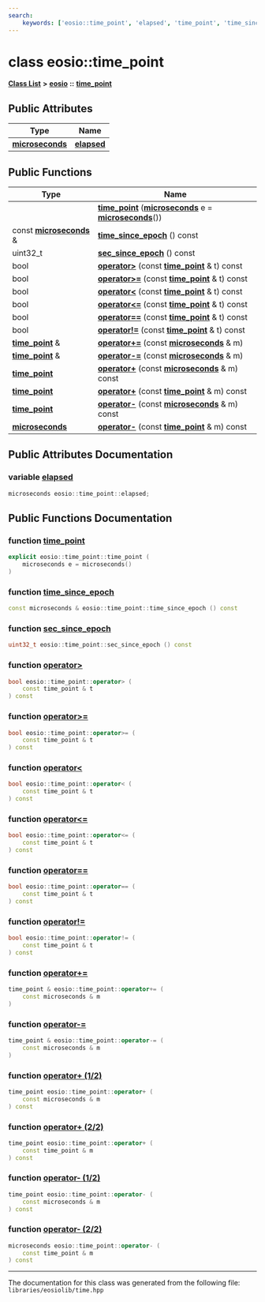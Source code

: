 ```yaml
---
search:
    keywords: ['eosio::time_point', 'elapsed', 'time_point', 'time_since_epoch', 'sec_since_epoch', 'operator>', 'operator>=', 'operator<', 'operator<=', 'operator==', 'operator!=', 'operator+=', 'operator-=', 'operator+', 'operator+', 'operator-', 'operator-']
---
```


# class eosio::time\_point

[**Class List**](annotated.md) **>** [**eosio**](namespaceeosio.md) **::** [**time\_point**](classeosio_1_1time__point.md)


## Public Attributes

|Type|Name|
|-----|-----|
|**[microseconds](classeosio_1_1microseconds.md)**|[**elapsed**](classeosio_1_1time__point_ab27eaf8e2d1f09470fbfb9332115e22a.md#1ab27eaf8e2d1f09470fbfb9332115e22a)|


## Public Functions

|Type|Name|
|-----|-----|
||[**time\_point**](classeosio_1_1time__point_a307b17c8475291a97892a1f9cd76fa36.md#1a307b17c8475291a97892a1f9cd76fa36) (**[microseconds](classeosio_1_1microseconds.md)** e = **[microseconds](classeosio_1_1microseconds.md)**()) |
|const **[microseconds](classeosio_1_1microseconds.md)** &|[**time\_since\_epoch**](classeosio_1_1time__point_a0ace41dcb1cd4579bf9df284b34435ae.md#1a0ace41dcb1cd4579bf9df284b34435ae) () const |
|uint32\_t|[**sec\_since\_epoch**](classeosio_1_1time__point_aedda68d4c06c12b9dcf27a8964f2c6a9.md#1aedda68d4c06c12b9dcf27a8964f2c6a9) () const |
|bool|[**operator>**](classeosio_1_1time__point_ae195795ab46c28061aba38fb7f373796.md#1ae195795ab46c28061aba38fb7f373796) (const **[time\_point](classeosio_1_1time__point.md)** & t) const |
|bool|[**operator>=**](classeosio_1_1time__point_acdbdefb8449e14bb0eadbfbc01a9b00b.md#1acdbdefb8449e14bb0eadbfbc01a9b00b) (const **[time\_point](classeosio_1_1time__point.md)** & t) const |
|bool|[**operator<**](classeosio_1_1time__point_a908072e64586f7d21a897090da7f8fa0.md#1a908072e64586f7d21a897090da7f8fa0) (const **[time\_point](classeosio_1_1time__point.md)** & t) const |
|bool|[**operator<=**](classeosio_1_1time__point_ab33b62e5d591dc6285141020de6cad0d.md#1ab33b62e5d591dc6285141020de6cad0d) (const **[time\_point](classeosio_1_1time__point.md)** & t) const |
|bool|[**operator==**](classeosio_1_1time__point_a86d3524598f9f0f00d1f4f2440684350.md#1a86d3524598f9f0f00d1f4f2440684350) (const **[time\_point](classeosio_1_1time__point.md)** & t) const |
|bool|[**operator!=**](classeosio_1_1time__point_a54d756d8704d82cf9416a14243f755f9.md#1a54d756d8704d82cf9416a14243f755f9) (const **[time\_point](classeosio_1_1time__point.md)** & t) const |
|**[time\_point](classeosio_1_1time__point.md)** &|[**operator+=**](classeosio_1_1time__point_a0ac241c9e0ed72797f7acec49db681ea.md#1a0ac241c9e0ed72797f7acec49db681ea) (const **[microseconds](classeosio_1_1microseconds.md)** & m) |
|**[time\_point](classeosio_1_1time__point.md)** &|[**operator-=**](classeosio_1_1time__point_a124d983527e88de1dedee84fe4befd6e.md#1a124d983527e88de1dedee84fe4befd6e) (const **[microseconds](classeosio_1_1microseconds.md)** & m) |
|**[time\_point](classeosio_1_1time__point.md)**|[**operator+**](classeosio_1_1time__point_a361fac9d2b22ad32d562c308ab32f204.md#1a361fac9d2b22ad32d562c308ab32f204) (const **[microseconds](classeosio_1_1microseconds.md)** & m) const |
|**[time\_point](classeosio_1_1time__point.md)**|[**operator+**](classeosio_1_1time__point_aca0f3dc8b64085ad2e9f2c2cb98b5697.md#1aca0f3dc8b64085ad2e9f2c2cb98b5697) (const **[time\_point](classeosio_1_1time__point.md)** & m) const |
|**[time\_point](classeosio_1_1time__point.md)**|[**operator-**](classeosio_1_1time__point_a3b4cc7e277ea59460b963c4d1b026fea.md#1a3b4cc7e277ea59460b963c4d1b026fea) (const **[microseconds](classeosio_1_1microseconds.md)** & m) const |
|**[microseconds](classeosio_1_1microseconds.md)**|[**operator-**](classeosio_1_1time__point_a8fa1704a4bf3732790bee43925a4f192.md#1a8fa1704a4bf3732790bee43925a4f192) (const **[time\_point](classeosio_1_1time__point.md)** & m) const |


## Public Attributes Documentation

### variable <a id="1ab27eaf8e2d1f09470fbfb9332115e22a" href="#1ab27eaf8e2d1f09470fbfb9332115e22a">elapsed</a>

```cpp
microseconds eosio::time_point::elapsed;
```



## Public Functions Documentation

### function <a id="1a307b17c8475291a97892a1f9cd76fa36" href="#1a307b17c8475291a97892a1f9cd76fa36">time\_point</a>

```cpp
explicit eosio::time_point::time_point (
    microseconds e = microseconds()
)
```



### function <a id="1a0ace41dcb1cd4579bf9df284b34435ae" href="#1a0ace41dcb1cd4579bf9df284b34435ae">time\_since\_epoch</a>

```cpp
const microseconds & eosio::time_point::time_since_epoch () const
```



### function <a id="1aedda68d4c06c12b9dcf27a8964f2c6a9" href="#1aedda68d4c06c12b9dcf27a8964f2c6a9">sec\_since\_epoch</a>

```cpp
uint32_t eosio::time_point::sec_since_epoch () const
```



### function <a id="1ae195795ab46c28061aba38fb7f373796" href="#1ae195795ab46c28061aba38fb7f373796">operator></a>

```cpp
bool eosio::time_point::operator> (
    const time_point & t
) const
```



### function <a id="1acdbdefb8449e14bb0eadbfbc01a9b00b" href="#1acdbdefb8449e14bb0eadbfbc01a9b00b">operator>=</a>

```cpp
bool eosio::time_point::operator>= (
    const time_point & t
) const
```



### function <a id="1a908072e64586f7d21a897090da7f8fa0" href="#1a908072e64586f7d21a897090da7f8fa0">operator<</a>

```cpp
bool eosio::time_point::operator< (
    const time_point & t
) const
```



### function <a id="1ab33b62e5d591dc6285141020de6cad0d" href="#1ab33b62e5d591dc6285141020de6cad0d">operator<=</a>

```cpp
bool eosio::time_point::operator<= (
    const time_point & t
) const
```



### function <a id="1a86d3524598f9f0f00d1f4f2440684350" href="#1a86d3524598f9f0f00d1f4f2440684350">operator==</a>

```cpp
bool eosio::time_point::operator== (
    const time_point & t
) const
```



### function <a id="1a54d756d8704d82cf9416a14243f755f9" href="#1a54d756d8704d82cf9416a14243f755f9">operator!=</a>

```cpp
bool eosio::time_point::operator!= (
    const time_point & t
) const
```



### function <a id="1a0ac241c9e0ed72797f7acec49db681ea" href="#1a0ac241c9e0ed72797f7acec49db681ea">operator+=</a>

```cpp
time_point & eosio::time_point::operator+= (
    const microseconds & m
)
```



### function <a id="1a124d983527e88de1dedee84fe4befd6e" href="#1a124d983527e88de1dedee84fe4befd6e">operator-=</a>

```cpp
time_point & eosio::time_point::operator-= (
    const microseconds & m
)
```



### function <a id="1a361fac9d2b22ad32d562c308ab32f204" href="#1a361fac9d2b22ad32d562c308ab32f204">operator+ (1/2)</a>

```cpp
time_point eosio::time_point::operator+ (
    const microseconds & m
) const
```



### function <a id="1aca0f3dc8b64085ad2e9f2c2cb98b5697" href="#1aca0f3dc8b64085ad2e9f2c2cb98b5697">operator+ (2/2)</a>

```cpp
time_point eosio::time_point::operator+ (
    const time_point & m
) const
```



### function <a id="1a3b4cc7e277ea59460b963c4d1b026fea" href="#1a3b4cc7e277ea59460b963c4d1b026fea">operator- (1/2)</a>

```cpp
time_point eosio::time_point::operator- (
    const microseconds & m
) const
```



### function <a id="1a8fa1704a4bf3732790bee43925a4f192" href="#1a8fa1704a4bf3732790bee43925a4f192">operator- (2/2)</a>

```cpp
microseconds eosio::time_point::operator- (
    const time_point & m
) const
```





----------------------------------------
The documentation for this class was generated from the following file: `libraries/eosiolib/time.hpp`
